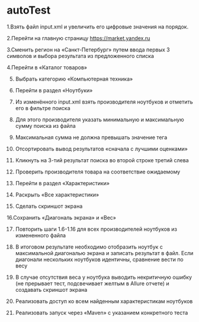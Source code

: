 # autoTest

1.Взять файл input.xml и увеличить его цифровые значения на порядок.

2.Перейти на главную страницу https://market.yandex.ru

3.Сменить регион на «Санкт-Петербург» путем ввода первых 3 символов и выбора результата из предложенного списка

4.Перейти в «Каталог товаров»

5. Выбрать категорию «Компьютерная техника»

6. Перейти в раздел «Ноутбуки»

7. Из изменённого input.xml взять производителя ноутбуков и отметить его в фильтре поиска

8. Для этого производителя указать минимальную и максимальную сумму поиска из файла

9. Максимальная сумма не должна превышать значение тега

10. Отсортировать вывод результатов «сначала с лучшими оценками»

11. Кликнуть на 3-тий результат поиска во второй строке третий слева

12. Проверить производителя товара на соответствие ожидаемому

13. Перейти в раздел «Характеристики»

14. Раскрыть «Все характеристики»

15. Сделать скриншот экрана

16.Сохранить «Диагональ экрана» и «Вес»

17. Повторить шаги 1.6-1.16 для всех производителей ноутбуков из измененного файла

18. В итоговом результате необходимо отобразить ноутбук с максимальной диагональю экрана и записать результат в файл. Если диагонали нескольких ноутбуков идентичны, сравнение вести по весу

19. В случае отсутствия веса у ноутбука выводить некритичную ошибку (не прерывает тест, подсвечивает желтым в Allure отчете) и создавать скриншот экрана

20. Реализовать доступ ко всем найденным характеристикам ноутбуков

21. Реализовать запуск через «Maven» с указанием конкретного теста
